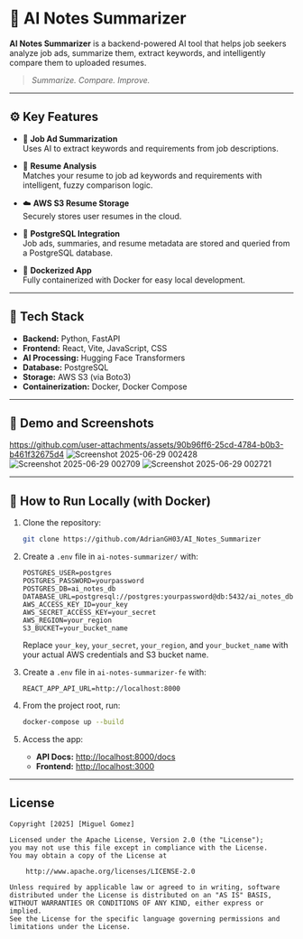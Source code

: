 # 🤖 AI Notes Summarizer

**AI Notes Summarizer** is a backend-powered AI tool that helps job seekers analyze job ads, summarize them, extract keywords, and intelligently compare them to uploaded resumes.

> _Summarize. Compare. Improve._

---

## ⚙️ Key Features

- 📝 **Job Ad Summarization**  
  Uses AI to extract keywords and requirements from job descriptions.

- 📄 **Resume Analysis**  
  Matches your resume to job ad keywords and requirements with intelligent, fuzzy comparison logic.

- ☁️ **AWS S3 Resume Storage**  
  Securely stores user resumes in the cloud.

- 🐘 **PostgreSQL Integration**  
  Job ads, summaries, and resume metadata are stored and queried from a PostgreSQL database.

- 🐳 **Dockerized App**  
  Fully containerized with Docker for easy local development.

---

## 🧰 Tech Stack

- **Backend:** Python, FastAPI  
- **Frontend:** React, Vite, JavaScript, CSS
- **AI Processing:** Hugging Face Transformers  
- **Database:** PostgreSQL  
- **Storage:** AWS S3 (via Boto3)  
- **Containerization:** Docker, Docker Compose  

---

## 🎥 Demo and Screenshots


https://github.com/user-attachments/assets/90b96ff6-25cd-4784-b0b3-b461f32675d4
![Screenshot 2025-06-29 002428](https://github.com/user-attachments/assets/27cb3b75-2e98-4e17-af8d-4d96a37ba5de)
![Screenshot 2025-06-29 002709](https://github.com/user-attachments/assets/c961b496-064f-4814-b852-a523a7423f9b)
![Screenshot 2025-06-29 002721](https://github.com/user-attachments/assets/fe38a4e5-bbfb-4b97-aeb0-b52af33408ec)

---

## 🚀 How to Run Locally (with Docker)

1. Clone the repository:
   ```bash
   git clone https://github.com/AdrianGH03/AI_Notes_Summarizer
   ```

2. Create a `.env` file in `ai-notes-summarizer/` with:

   ```env
   POSTGRES_USER=postgres
   POSTGRES_PASSWORD=yourpassword
   POSTGRES_DB=ai_notes_db
   DATABASE_URL=postgresql://postgres:yourpassword@db:5432/ai_notes_db
   AWS_ACCESS_KEY_ID=your_key
   AWS_SECRET_ACCESS_KEY=your_secret
   AWS_REGION=your_region
   S3_BUCKET=your_bucket_name
   ```

   Replace `your_key`, `your_secret`, `your_region`, and `your_bucket_name` with your actual AWS credentials and S3 bucket name.

3. Create a `.env` file in `ai-notes-summarizer-fe` with:

   ```env
   REACT_APP_API_URL=http://localhost:8000
   ```

4. From the project root, run:

   ```bash
   docker-compose up --build
   ```

5. Access the app:

   * **API Docs:** [http://localhost:8000/docs](http://localhost:8000/docs)
   * **Frontend:** [http://localhost:3000](http://localhost:3000)

---

## License

```
Copyright [2025] [Miguel Gomez]

Licensed under the Apache License, Version 2.0 (the "License");
you may not use this file except in compliance with the License.
You may obtain a copy of the License at

    http://www.apache.org/licenses/LICENSE-2.0

Unless required by applicable law or agreed to in writing, software
distributed under the License is distributed on an "AS IS" BASIS,
WITHOUT WARRANTIES OR CONDITIONS OF ANY KIND, either express or implied.
See the License for the specific language governing permissions and
limitations under the License.
```


